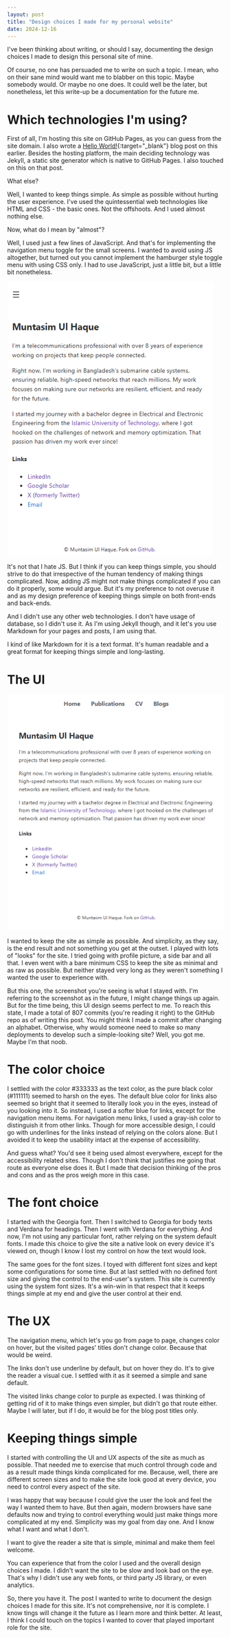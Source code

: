 ```yaml
---
layout: post
title: "Design choices I made for my personal website"
date: 2024-12-16
---
```


I've been thinking about writing, or should I say, documenting the design choices I made to design this personal site of mine. 

Of course, no one has persuaded me to write on such a topic. I mean, who on their sane mind would want me to blabber on this topic. Maybe somebody would. Or maybe no one does. It could well be the later, but nonetheless, let this write-up be a documentation for the future me.

# Which technologies I'm using?

First of all, I'm hosting this site on GitHub Pages, as you can guess from the site domain. I also wrote a [Hello World!](https://muntasimulhaque.github.io/hello-world/){:target="_blank"} blog post on this earlier. Besides the hosting platform, the main deciding technology was Jekyll, a static site generator which is native to GitHub Pages. I also touched on this on that post.

What else?

Well, I wanted to keep things simple. As simple as possible without hurting the user experience. I've used the quintessential web technologies like HTML and CSS - the basic ones. Not the offshoots. And I used almost nothing else. 

Now, what do I mean by "almost"?

Well, I used just a few lines of JavaScript. And that's for implementing the navigation menu toggle for the small screens. I wanted to avoid using JS altogether, but turned out you cannot implement the hamburger style toggle menu with using CSS only. I had to use JavaScript, just a little bit, but a little bit nonetheless.

![Menu Toggle Screenshot](/assets/images/2024-12-16-website-design/menu-toggle.PNG 'Menu Toggle Screenshot')

It's not that I hate JS. But I think if you can keep things simple, you should strive to do that irrespective of the human tendency of making things complicated. Now, adding JS might not make things complicated if you can do it properly, some would argue. But it's my preference to not overuse it and as my design preference of keeping things simple on both front-ends and back-ends.

And I didn't use any other web technologies. I don't have usage of database, so I didn't use it. As I'm using Jekyll though, and it let's you use Markdown for your pages and posts, I am using that. 

I kind of like Markdown for it is a text format. It's human readable and a great format for keeping things simple and long-lasting.

# The UI

![Full Page Screenshot](/assets/images/2024-12-16-website-design/full-page.PNG 'Full Page Screenshot')

I wanted to keep the site as simple as possible. And simplicity, as they say, is the end result and not something you get at the outset. I played with lots of "looks" for the site. I tried going with profile picture, a side bar and all that. I even went with a bare minimum CSS to keep the site as minimal and as raw as possible. But neither stayed very long as they weren't something I wanted the user to experience with. 

But this one, the screenshot you're seeing is what I stayed with. I'm referring to the screenshot as in the future, I might change things up again. But for the time being, this UI design seems perfect to me. To reach this state, I made a total of 807 commits (you're reading it right) to the GitHub repo as of writing this post. You might think I made a commit after changing an alphabet. Otherwise, why would someone need to make so many deployments to develop such a simple-looking site? Well, you got me. Maybe I'm that noob.

# The color choice

I settled with the color #333333 as the text color, as the pure black color (#111111) seemed to harsh on the eyes. The default blue color for links also seemed so bright that it seemed to literally look you in the eyes, instead of you looking into it. So instead, I used a softer blue for links, except for the navigation menu items. For navigation menu links, I used a gray-ish color to distinguish it from other links. Though for more accessible design, I could go with underlines for the links instead of relying on the colors alone. But I avoided it to keep the usability intact at the expense of accessibility.

And guess what? You'd see it being used almost everywhere, except for the accessibility related sites. Though I don't think that justifies me going that route as everyone else does it. But I made that decision thinking of the pros and cons and as the pros weigh more in this case.

# The font choice

I started with the Georgia font. Then I switched to Georgia for body texts and Verdana for headings. Then I went with Verdana for everything. And now, I'm not using any particular font, rather relying on the system default fonts. I made this choice to give the site a native look on every device it's viewed on, though I know I lost my control on how the text would look.

The same goes for the font sizes. I toyed with different font sizes and kept some configurations for some time. But at last settled with no defined font size and giving the control to the end-user's system. This site is currently using the system font sizes. It's a win-win in that respect that it keeps things simple at my end and give the user control at their end.

# The UX

The navigation menu, which let's you go from page to page, changes color on hover, but the visited pages' titles don't change color. Because that would be weird. 

The links don't use underline by default, but on hover they do. It's to give the reader a visual cue. I settled with it as it seemed a simple and sane default. 

The visited links change color to purple as expected. I was thinking of getting rid of it to make things even simpler, but didn't go that route either. Maybe I will later, but if I do, it would be for the blog post titles only.

# Keeping things simple

I started with controlling the UI and UX aspects of the site as much as possible. That needed me to exercise that much control through code and as a result made things kinda complicated for me. Because, well, there are different screen sizes and to make the site look good at every device, you need to control every aspect of the site. 

I was happy that way because I could give the user the look and feel the way I wanted them to have. But then again, modern browsers have sane defaults now and trying to control everything would just make things more complicated at my end. Simplicity was my goal from day one. And I know what I want and what I don't.

I want to give the reader a site that is simple, minimal and make them feel welcome. 

You can experience that from the color I used and the overall design choices I made. I didn't want the site to be slow and look bad on the eye. That's why I didn't use any web fonts, or third party JS library, or even analytics.

So, there you have it. The post I wanted to write to document the design choices I made for this site. It's not comprehensive, nor it is complete. I know tings will change it the future as I learn more and think better. At least, I think I could touch on the topics I wanted to cover that played important role for the site.